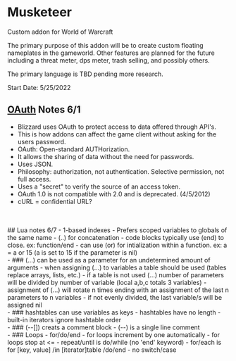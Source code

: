 # Musketeer
 Custom addon for World of Warcraft

The primary purpose of this addon will be to create custom floating nameplates in the gameworld. Other features are planned for the future including a threat meter, dps meter, trash selling, and possibly others.

The primary language is TBD pending more research.

Start Date: 5/25/2022


## [OAuth](https://www.varonis.com/blog/what-is-oauth) Notes 6/1
- Blizzard uses OAuth to protect access to data offered through API's. 
- This is how addons can affect the game client without asking for the users password.
- OAuth: Open-standard AUTHorization.
- It allows the sharing of data without the need for passwords.
- Uses JSON.
- Philosophy: authorization, not authentication. Selective permission, not full access.
- Uses a "secret" to verify the source of an access token.
- OAuth 1.0 is not compatible with 2.0 and is deprecated. (4/5/2012)
- cURL = confidential URL?
 <br/>
 <br/>
## Lua notes 6/7
- 1-based indexes
- Prefers scoped variables to globals of the same name
- (..) for concatenation
- code blocks typically use (end) to close. ex: function/end
- can use (or) for intialization within a function. ex: a = a or 15 (a is set to 15 if the parameter is nil)
<br/>
- ### (...) can be used as a parameter for an undetermined amount of arguments
- when assigning (...) to variables a table should be used (tables replace arrays, lists, etc.)
- if a table is not used (...) number of parameters will be divided by number of variable (local a,b,c totals 3 variables)
- assignment of (...) will rotate n times ending with an assignment of the last n parameters to n variables
- if not evenly divided, the last variable/s will be assigned nil
<br/>
- ### hashtables can use variables as keys
- hashtables have no length
- built-in iterators ignore hashtable order
<br/>
- ### (--[]) creats a comment block
- (--) is a single line comment
<br/>
- ### Loops
- for/do/end
- for loops increment by one automatically
- for loops stop at <=
- repeat/until is do/while (no 'end' keyword)
- for/each is for [key, value] /in [iterator]table /do/end
- no switch/case
